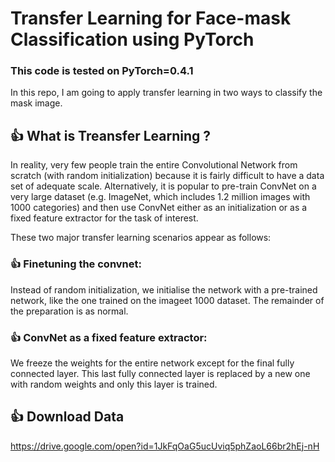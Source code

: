 # Transfer Learning for Face-mask Classification using PyTorch
### This code is tested on PyTorch=0.4.1

In this repo, I am going to apply transfer learning in two ways to classify the mask image.

## :+1: What is Treansfer Learning ?

In reality, very few people train the entire Convolutional Network from scratch (with random initialization) because it is fairly difficult to have a data set of adequate scale. Alternatively, it is popular to pre-train ConvNet on a very large dataset (e.g. ImageNet, which includes 1.2 million images with 1000 categories) and then use ConvNet either as an initialization or as a fixed feature extractor for the task of interest.

These two major transfer learning scenarios appear as follows: 

### :+1: Finetuning the convnet: 
Instead of random initialization, we initialise the network with a pre-trained network, like the one trained on the imageet 1000 dataset. The remainder of the preparation is as normal. 

### :+1: ConvNet as a fixed feature extractor:
We freeze the weights for the entire network except for the final fully connected layer. This last fully connected layer is replaced by a new one with random weights and only this layer is trained.

## :+1: Download Data
https://drive.google.com/open?id=1JkFqOaG5ucUviq5phZaoL66br2hEj-nH
